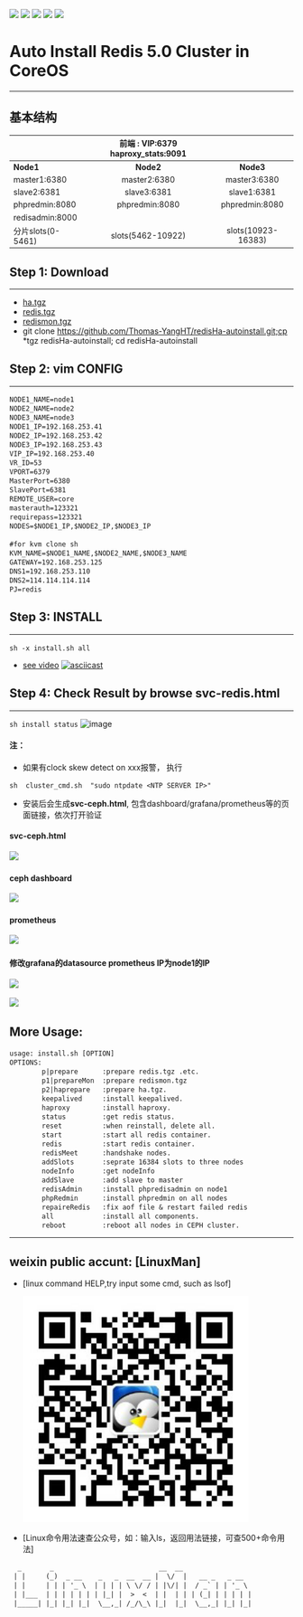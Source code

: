 
![](https://img.shields.io/badge/Dist-CoreOS-blue.svg)  ![](https://img.shields.io/badge/Redis-HA-brightgreen.svg)  ![](https://img.shields.io/badge/Proxy-IPVS-orange.svg)  ![](https://img.shields.io/badge/Haproxy-LB-yellow.svg) ![](https://img.shields.io/badge/Keepalived-HA-green.svg)
# Auto Install Redis 5.0 Cluster in CoreOS
---
## 基本结构
   ||前端 : VIP:6379  haproxy_stats:9091||
   |------------|:--------------:|:--------------:|
   |**Node1**            |**Node2**               |**Node3**            |       
   |master1:6380 |master2:6380  |master3:6380  |   
   |slave2:6381   |slave3:6381     |slave1:6381   |               
   |phpredmin:8080    |phpredmin:8080    |phpredmin:8080 |
   |redisadmin:8000|||
  |分片slots(0-5461)| slots(5462-10922)| slots(10923-16383)|

## Step 1: Download
---
*  [ha.tgz](https://pan.baidu.com/s/1Cj_BAiohKnZOi2MKCEX10g)
*  [redis.tgz](https://pan.baidu.com/s/1EEToojubfhGChvH8suILWg)
*  [redismon.tgz](https://pan.baidu.com/s/1GkxIaTGcnQlUuHtO6VeQmw)
*  git clone https://github.com/Thomas-YangHT/redisHa-autoinstall.git;cp *tgz redisHa-autoinstall; cd redisHa-autoinstall

## Step 2: vim CONFIG
---
```
NODE1_NAME=node1
NODE2_NAME=node2
NODE3_NAME=node3
NODE1_IP=192.168.253.41
NODE2_IP=192.168.253.42
NODE3_IP=192.168.253.43
VIP_IP=192.168.253.40
VR_ID=53
VPORT=6379
MasterPort=6380
SlavePort=6381
REMOTE_USER=core
masterauth=123321
requirepass=123321 
NODES=$NODE1_IP,$NODE2_IP,$NODE3_IP

#for kvm clone sh
KVM_NAME=$NODE1_NAME,$NODE2_NAME,$NODE3_NAME
GATEWAY=192.168.253.125  
DNS1=192.168.253.110
DNS2=114.114.114.114
PJ=redis
```
## Step 3: INSTALL
---
`sh -x install.sh all`
* [see video](https://asciinema.org/a/WAxXfKq68ADvp1b8vRNXEWAJY)
[![asciicast](https://asciinema.org/a/216290.svg)](https://asciinema.org/a/216290)

## Step 4: Check Result by browse svc-redis.html
---
`sh install status`
![image](http://upload-images.jianshu.io/upload_images/12123313-ef9b3829ef5856ae?imageMogr2/auto-orient/strip%7CimageView2/2/w/1240)

#### 注：
- 如果有clock skew detect on xxx报警， 执行 
```
sh  cluster_cmd.sh  "sudo ntpdate <NTP SERVER IP>"
```
- 安装后会生成**svc-ceph.html**, 包含dashboard/grafana/prometheus等的页面链接，依次打开验证
#### svc-ceph.html
![](http://upload-images.jianshu.io/upload_images/12123313-1823460dabd0b4e8?imageMogr2/auto-orient/strip%7CimageView2/2/w/1240)
#### ceph dashboard
![](http://upload-images.jianshu.io/upload_images/12123313-2b1c7297f27b95d7?imageMogr2/auto-orient/strip%7CimageView2/2/w/1240)
#### prometheus
![](http://upload-images.jianshu.io/upload_images/12123313-9e3844eaea390433?imageMogr2/auto-orient/strip%7CimageView2/2/w/1240)
#### **修改grafana的datasource prometheus IP为node1的IP**
![](http://upload-images.jianshu.io/upload_images/12123313-a674991fbaf3d8af?imageMogr2/auto-orient/strip%7CimageView2/2/w/1240)

![](http://upload-images.jianshu.io/upload_images/12123313-cef605cf795d4977?imageMogr2/auto-orient/strip%7CimageView2/2/w/1240)

## More Usage:
```
usage: install.sh [OPTION]
OPTIONS:
        p|prepare      :prepare redis.tgz .etc.
        p1|prepareMon  :prepare redismon.tgz
        p2|haprepare   :prepare ha.tgz.
        keepalived     :install keepalived.
        haproxy        :install haproxy.
        status         :get redis status.
        reset          :when reinstall, delete all.
        start          :start all redis container.
        redis          :start redis container.
        redisMeet      :handshake nodes.
        addSlots       :seprate 16384 slots to three nodes
        nodeInfo       :get nodeInfo
        addSlave       :add slave to master
        redisAdmin     :install phpredisadmin on node1
        phpRedmin      :install phpredmin on all nodes
        repaireRedis   :fix aof file & restart failed redis
        all            :install all components.
        reboot         :reboot all nodes in CEPH cluster.
```
-----
## weixin public accunt: [LinuxMan]

* [linux command HELP,try input some cmd, such as lsof]

  <img src="https://github.com/Thomas-YangHT/ceph-autoinstall/raw/master/pics/linuxman.png" width="400">
                           
* [Linux命令用法速查公众号，如：输入ls，返回用法链接，可查500+命令用法]

```
  _       _                          __  __                 
 | |     (_)  _ __    _   _  __  __ |  \/  |   __ _   _ __  
 | |     | | | '_ \  | | | | \ \/ / | |\/| |  / _` | | '_ \ 
 | |___  | | | | | | | |_| |  >  <  | |  | | | (_| | | | | |
 |_____| |_| |_| |_|  \__,_| /_/\_\ |_|  |_|  \__,_| |_| |_|
```

